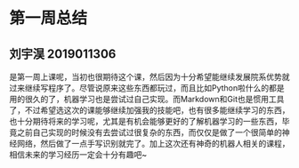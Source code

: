 # 第一周总结
## 刘宇淏 2019011306

是第一周上课呢，当初也很期待这个课，然后因为十分希望能继续发展院系优势就过来继续写程序了。尽管说原来这些东西都玩过，而且比如Python啦什么的都是用的很久的了，机器学习也是尝试过自己实现。而Markdown和Git也是惯用工具了，不过希望选这次的课能够继续加强我的技能吧，也有很多能继续学习的东西，也十分期待将来的学习呢，尤其是有机会能够更好的了解机器学习的一些东西，毕竟之前自己实现的时候没有去尝试过很复杂的东西，而仅仅是做了一个很简单的神经网络，然后做了一点手写识别就完了。加上这次还有神奇的机器人相关的课程，相信未来的学习经历一定会十分有趣吧~
